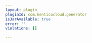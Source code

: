```yaml
---
layout: plugin
pluginId: com.kenticocloud.generator
isJarAvailable: true
error: ''
violations: []

---
```


